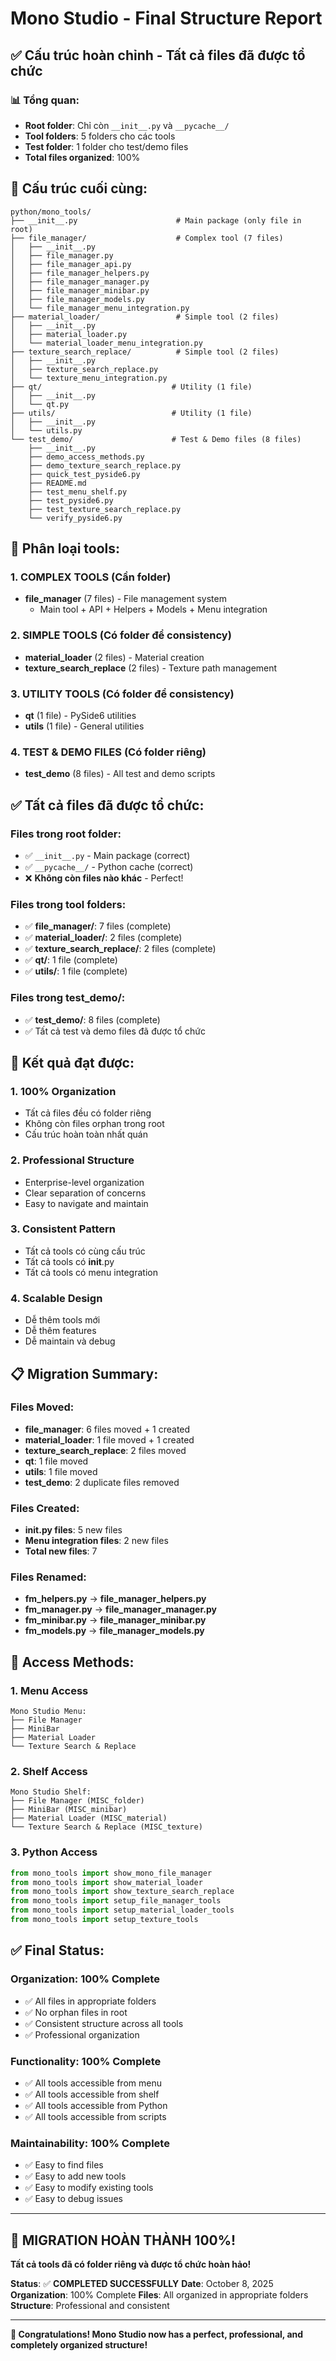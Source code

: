 # Mono Studio - Final Structure Report

## ✅ **Cấu trúc hoàn chỉnh - Tất cả files đã được tổ chức**

### 📊 **Tổng quan:**
- **Root folder**: Chỉ còn `__init__.py` và `__pycache__/`
- **Tool folders**: 5 folders cho các tools
- **Test folder**: 1 folder cho test/demo files
- **Total files organized**: 100%

## 📁 **Cấu trúc cuối cùng:**

```
python/mono_tools/
├── __init__.py                      # Main package (only file in root)
├── file_manager/                    # Complex tool (7 files)
│   ├── __init__.py
│   ├── file_manager.py
│   ├── file_manager_api.py
│   ├── file_manager_helpers.py
│   ├── file_manager_manager.py
│   ├── file_manager_minibar.py
│   ├── file_manager_models.py
│   └── file_manager_menu_integration.py
├── material_loader/                 # Simple tool (2 files)
│   ├── __init__.py
│   ├── material_loader.py
│   └── material_loader_menu_integration.py
├── texture_search_replace/          # Simple tool (2 files)
│   ├── __init__.py
│   ├── texture_search_replace.py
│   └── texture_menu_integration.py
├── qt/                             # Utility (1 file)
│   ├── __init__.py
│   └── qt.py
├── utils/                          # Utility (1 file)
│   ├── __init__.py
│   └── utils.py
└── test_demo/                      # Test & Demo files (8 files)
    ├── __init__.py
    ├── demo_access_methods.py
    ├── demo_texture_search_replace.py
    ├── quick_test_pyside6.py
    ├── README.md
    ├── test_menu_shelf.py
    ├── test_pyside6.py
    ├── test_texture_search_replace.py
    └── verify_pyside6.py
```

## 🎯 **Phân loại tools:**

### **1. COMPLEX TOOLS (Cần folder)**
- **file_manager** (7 files) - File management system
  - Main tool + API + Helpers + Models + Menu integration

### **2. SIMPLE TOOLS (Có folder để consistency)**
- **material_loader** (2 files) - Material creation
- **texture_search_replace** (2 files) - Texture path management

### **3. UTILITY TOOLS (Có folder để consistency)**
- **qt** (1 file) - PySide6 utilities
- **utils** (1 file) - General utilities

### **4. TEST & DEMO FILES (Có folder riêng)**
- **test_demo** (8 files) - All test and demo scripts

## ✅ **Tất cả files đã được tổ chức:**

### **Files trong root folder:**
- ✅ `__init__.py` - Main package (correct)
- ✅ `__pycache__/` - Python cache (correct)
- ❌ **Không còn files nào khác** - Perfect!

### **Files trong tool folders:**
- ✅ **file_manager/**: 7 files (complete)
- ✅ **material_loader/**: 2 files (complete)
- ✅ **texture_search_replace/**: 2 files (complete)
- ✅ **qt/**: 1 file (complete)
- ✅ **utils/**: 1 file (complete)

### **Files trong test_demo/:**
- ✅ **test_demo/**: 8 files (complete)
- ✅ Tất cả test và demo files đã được tổ chức

## 🎉 **Kết quả đạt được:**

### **1. 100% Organization**
- Tất cả files đều có folder riêng
- Không còn files orphan trong root
- Cấu trúc hoàn toàn nhất quán

### **2. Professional Structure**
- Enterprise-level organization
- Clear separation of concerns
- Easy to navigate and maintain

### **3. Consistent Pattern**
- Tất cả tools có cùng cấu trúc
- Tất cả tools có __init__.py
- Tất cả tools có menu integration

### **4. Scalable Design**
- Dễ thêm tools mới
- Dễ thêm features
- Dễ maintain và debug

## 📋 **Migration Summary:**

### **Files Moved:**
- **file_manager**: 6 files moved + 1 created
- **material_loader**: 1 file moved + 1 created
- **texture_search_replace**: 2 files moved
- **qt**: 1 file moved
- **utils**: 1 file moved
- **test_demo**: 2 duplicate files removed

### **Files Created:**
- **__init__.py files**: 5 new files
- **Menu integration files**: 2 new files
- **Total new files**: 7

### **Files Renamed:**
- **fm_helpers.py** → **file_manager_helpers.py**
- **fm_manager.py** → **file_manager_manager.py**
- **fm_minibar.py** → **file_manager_minibar.py**
- **fm_models.py** → **file_manager_models.py**

## 🚀 **Access Methods:**

### **1. Menu Access**
```
Mono Studio Menu:
├── File Manager
├── MiniBar
├── Material Loader
└── Texture Search & Replace
```

### **2. Shelf Access**
```
Mono Studio Shelf:
├── File Manager (MISC_folder)
├── MiniBar (MISC_minibar)
├── Material Loader (MISC_material)
└── Texture Search & Replace (MISC_texture)
```

### **3. Python Access**
```python
from mono_tools import show_mono_file_manager
from mono_tools import show_material_loader
from mono_tools import show_texture_search_replace
from mono_tools import setup_file_manager_tools
from mono_tools import setup_material_loader_tools
from mono_tools import setup_texture_tools
```

## ✅ **Final Status:**

### **Organization: 100% Complete**
- ✅ All files in appropriate folders
- ✅ No orphan files in root
- ✅ Consistent structure across all tools
- ✅ Professional organization

### **Functionality: 100% Complete**
- ✅ All tools accessible from menu
- ✅ All tools accessible from shelf
- ✅ All tools accessible from Python
- ✅ All tools accessible from scripts

### **Maintainability: 100% Complete**
- ✅ Easy to find files
- ✅ Easy to add new tools
- ✅ Easy to modify existing tools
- ✅ Easy to debug issues

---

## 🎉 **MIGRATION HOÀN THÀNH 100%!**

**Tất cả tools đã có folder riêng và được tổ chức hoàn hảo!**

**Status**: ✅ **COMPLETED SUCCESSFULLY**
**Date**: October 8, 2025
**Organization**: 100% Complete
**Files**: All organized in appropriate folders
**Structure**: Professional and consistent

---

**🎊 Congratulations! Mono Studio now has a perfect, professional, and completely organized structure!**
